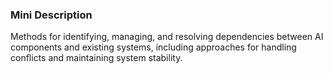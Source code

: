### Mini Description

Methods for identifying, managing, and resolving dependencies between AI components and existing systems, including approaches for handling conflicts and maintaining system stability.
